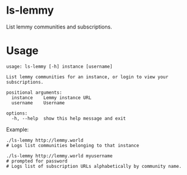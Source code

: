 # ls-lemmy

List lemmy communities and subscriptions.

# Usage

```
usage: ls-lemmy [-h] instance [username]

List lemmy communities for an instance, or login to view your subscriptions.

positional arguments:
  instance    Lemmy instance URL
  username    Username

options:
  -h, --help  show this help message and exit
```

Example:

```
./ls-lemmy http://lemmy.world
# Logs list communities belonging to that instance

./ls-lemmy http://lemmy.world myusername
# prompted for password
# Logs list of subscription URLs alphabetically by community name.
```
